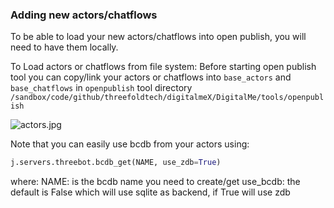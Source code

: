 ###  Adding new actors/chatflows

To be able to load your new actors/chatflows into open publish, you will need to have them locally.

To Load actors or chatflows from file system:
Before starting open publish tool you can copy/link your actors or chatflows into `base_actors` and `base_chatflows`
in `openpublish` tool directory `/sandbox/code/github/threefoldtech/digitalmeX/DigitalMe/tools/openpublish`

![actors.jpg](images/actors.jpg)


Note that you can easily use bcdb from your actors using:
```python
j.servers.threebot.bcdb_get(NAME, use_zdb=True)
```

where:
NAME: is the bcdb name you need to create/get
use_bcdb: the default is False which will use sqlite as backend, if True will use zdb

